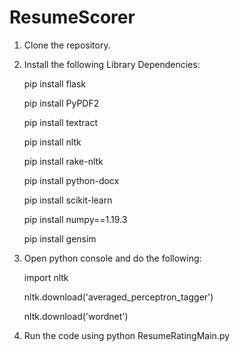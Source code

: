 # ResumeScorer

1. Clone the repository.

2. Install the following Library Dependencies:

    pip install flask

    pip install PyPDF2

    pip install textract

    pip install nltk

    pip install rake-nltk

    pip install python-docx

    pip install scikit-learn

    pip install numpy==1.19.3

    pip install gensim

3. Open python console and do the following:

    import nltk

    nltk.download('averaged_perceptron_tagger')

    nltk.download('wordnet')

4. Run the code using python ResumeRatingMain.py
